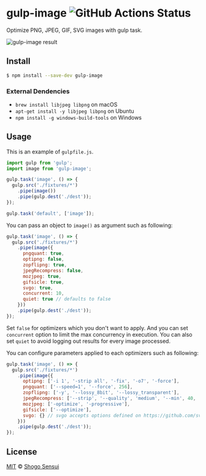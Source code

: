 # gulp-image ![GitHub Actions Status](https://github.com/1000ch/gulp-image/workflows/test/badge.svg?branch=main)

Optimize PNG, JPEG, GIF, SVG images with gulp task.

![gulp-image result](https://raw.github.com/1000ch/gulp-image/master/screenshot/terminal.png)

## Install

```bash
$ npm install --save-dev gulp-image
```

### External Dendencies

- `brew install libjpeg libpng` on macOS
- `apt-get install -y libjpeg libpng` on Ubuntu
- `npm install -g windows-build-tools` on Windows

## Usage

This is an example of `gulpfile.js`.

```javascript
import gulp from 'gulp';
import image from 'gulp-image';

gulp.task('image', () => {
  gulp.src('./fixtures/*')
    .pipe(image())
    .pipe(gulp.dest('./dest'));
});

gulp.task('default', ['image']);
```

You can pass an object to `image()` as argument such as following:

```javascript
gulp.task('image', () => {
  gulp.src('./fixtures/*')
    .pipe(image({
      pngquant: true,
      optipng: false,
      zopflipng: true,
      jpegRecompress: false,
      mozjpeg: true,
      gifsicle: true,
      svgo: true,
      concurrent: 10,
      quiet: true // defaults to false
    }))
    .pipe(gulp.dest('./dest'));
});
```

Set `false` for optimizers which you don't want to apply. And you can set `concurrent` option to limit the max concurrency in execution.  You can also set `quiet` to avoid logging out results for every image processed.

You can configure parameters applied to each optimizers such as following:

```javascript
gulp.task('image', () => {
  gulp.src('./fixtures/*')
    .pipe(image({
      optipng: ['-i 1', '-strip all', '-fix', '-o7', '-force'],
      pngquant: ['--speed=1', '--force', 256],
      zopflipng: ['-y', '--lossy_8bit', '--lossy_transparent'],
      jpegRecompress: ['--strip', '--quality', 'medium', '--min', 40, '--max', 80],
      mozjpeg: ['-optimize', '-progressive'],
      gifsicle: ['--optimize'],
      svgo: {} // svgo accepts options defined on https://github.com/svg/svgo#configuration
    }))
    .pipe(gulp.dest('./dest'));
});
```

## License

[MIT](https://1000ch.mit-license.org) © [Shogo Sensui](https://github.com/1000ch)
